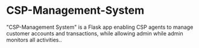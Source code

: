 # CSP-Management-System
"CSP-Management System" is a Flask app enabling CSP agents to manage customer accounts and transactions, while allowing admin  while admin monitors all activities..
